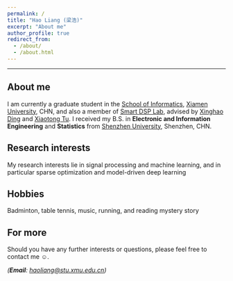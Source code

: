 ```yaml
---
permalink: /
title: "Hao Liang (梁浩)"
excerpt: "About me"
author_profile: true
redirect_from: 
  - /about/
  - /about.html
---
```


***

About me
------
I am currently a graduate student in the [School of Informatics](https://informatics.xmu.edu.cn/), [Xiamen University](https://www.xmu.edu.cn/), CHN, and also a member of [Smart DSP Lab](https://xmu-smartdsp.github.io/index.html), advised by [Xinghao Ding](https://scholar.google.com/citations?user=k5hVBfMAAAAJ&hl=zh-CN&oi=ao) and [Xiaotong Tu](https://tormii.github.io/). I received my B.S. in **Electronic and Information Engineering** and **Statistics** from [Shenzhen University](https://www.szu.edu.cn/), Shenzhen, CHN.

Research interests
------
My research interests lie in signal processing and machine learning, and in particular sparse optimization and model-driven deep learning

Hobbies
------
Badminton, table tennis, music, running, and reading mystery story

For more
------
Should you have any further interests or questions, please feel free to contact me ☺.

*(__Email__: haoliang@stu.xmu.edu.cn)*